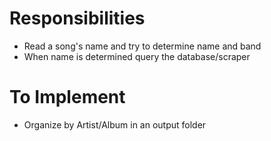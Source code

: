 # Responsibilities
* Read a song's name and try to determine name and band
* When name is determined query the database/scraper

# To Implement
* Organize by Artist/Album in an output folder
